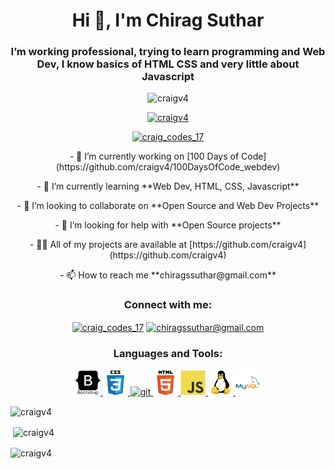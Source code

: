 <!---
craigv4/craigv4 is a ✨ special ✨ repository because its `README.md` (this file) appears on your GitHub profile.
You can click the Preview link to take a look at your changes.
--->
<h1 align="center">Hi 👋, I'm Chirag Suthar</h1>
<h3 align="center">I’m working professional, trying to learn programming and Web Dev, I know basics of HTML CSS and very little about Javascript</h3>

<p align="center"> <img src="https://komarev.com/ghpvc/?username=craigv4&label=Profile%20views&color=0e75b6&style=flat" alt="craigv4" /> </p>

<p align="center"> <a href="https://github.com/ryo-ma/github-profile-trophy"><img src="https://github-profile-trophy.vercel.app/?username=craigv4" alt="craigv4" /></a> </p>

<p align="center"> <a href="https://twitter.com/craig_codes_17" target="blank"><img src="https://img.shields.io/twitter/follow/craig_codes_17?logo=twitter&style=for-the-badge" alt="craig_codes_17" /></a> </p>

<p align="center">
- 🔭 I’m currently working on [100 Days of Code](https://github.com/craigv4/100DaysOfCode_webdev)
</p><p align="center">
- 🌱 I’m currently learning **Web Dev, HTML, CSS, Javascript**
</p><p align="center">
- 👯 I’m looking to collaborate on **Open Source and Web Dev Projects**
</p><p align="center">
- 🤝 I’m looking for help with **Open Source projects**
</p><p align="center">
- 👨‍💻 All of my projects are available at [https://github.com/craigv4](https://github.com/craigv4)
</p><p align="center">
- 📫 How to reach me **chiragssuthar@gmail.com**
</p>
<h3 align="center">Connect with me:</h3>
<p align="center">
<a href="https://twitter.com/craig_codes_17" target="blank"><img align="center" src="https://raw.githubusercontent.com/rahuldkjain/github-profile-readme-generator/master/src/images/icons/Social/twitter.svg" alt="craig_codes_17" height="30" width="40" /></a>
<a href="https://linkedin.com/in/chiragssuthar@gmail.com" target="blank"><img align="center" src="https://raw.githubusercontent.com/rahuldkjain/github-profile-readme-generator/master/src/images/icons/Social/linked-in-alt.svg" alt="chiragssuthar@gmail.com" height="30" width="40" /></a>
</p>

<h3 align="center">Languages and Tools:</h3>
<p align="center"> <a href="https://getbootstrap.com" target="_blank" rel="noreferrer"> <img src="https://raw.githubusercontent.com/devicons/devicon/master/icons/bootstrap/bootstrap-plain-wordmark.svg" alt="bootstrap" width="40" height="40"/> </a> <a href="https://www.w3schools.com/css/" target="_blank" rel="noreferrer"> <img src="https://raw.githubusercontent.com/devicons/devicon/master/icons/css3/css3-original-wordmark.svg" alt="css3" width="40" height="40"/> </a> <a href="https://git-scm.com/" target="_blank" rel="noreferrer"> <img src="https://www.vectorlogo.zone/logos/git-scm/git-scm-icon.svg" alt="git" width="40" height="40"/> </a> <a href="https://www.w3.org/html/" target="_blank" rel="noreferrer"> <img src="https://raw.githubusercontent.com/devicons/devicon/master/icons/html5/html5-original-wordmark.svg" alt="html5" width="40" height="40"/> </a> <a href="https://developer.mozilla.org/en-US/docs/Web/JavaScript" target="_blank" rel="noreferrer"> <img src="https://raw.githubusercontent.com/devicons/devicon/master/icons/javascript/javascript-original.svg" alt="javascript" width="40" height="40"/> </a> <a href="https://www.linux.org/" target="_blank" rel="noreferrer"> <img src="https://raw.githubusercontent.com/devicons/devicon/master/icons/linux/linux-original.svg" alt="linux" width="40" height="40"/> </a> <a href="https://www.mysql.com/" target="_blank" rel="noreferrer"> <img src="https://raw.githubusercontent.com/devicons/devicon/master/icons/mysql/mysql-original-wordmark.svg" alt="mysql" width="40" height="40"/> </a> </p>

<p><img align="center" src="https://github-readme-stats.vercel.app/api/top-langs?username=craigv4&show_icons=true&locale=en&layout=compact" alt="craigv4" /></p>

<p>&nbsp;<img align="center" src="https://github-readme-stats.vercel.app/api?username=craigv4&show_icons=true&locale=en" alt="craigv4" /></p>

<p><img align="center" src="https://github-readme-streak-stats.herokuapp.com/?user=craigv4&" alt="craigv4" /></p>


